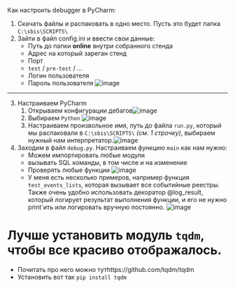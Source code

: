 Как настроить debugger в PyCharm:
1. Скачать файлы и распаковать в одно место. Пусть это будет папка `C:\sbis\SCRIPTS\`
2. Зайти в файл config.ini и ввести свои данные:
	- Путь до папки **online** внутри собранного стенда
	- Адрес на который зареган стенд
	- Порт
	- `test` / `pre-test` / ...
	- Логин пользователя
	- Пароль пользователя
![image](https://user-images.githubusercontent.com/28065104/189142879-5554ed48-127b-42bf-950b-2516fa8b72df.png)

---
3. Настраиваем PyCharm
	1. Открываем конфигурации дебагов![image](https://user-images.githubusercontent.com/28065104/189144093-610b2653-588f-4807-855f-4a13a16705fe.png)
	2. Выбираем `Python`
![image](https://user-images.githubusercontent.com/28065104/189144472-c5cbcada-a4ec-4f34-bc4c-49558e7fe9b3.png)
	3.  Настраиваем произвольное имя, путь до файла `run.py`, который мы распаковали в `C:\sbis\SCRIPTS\` *(см. 1 строчку)*, выбираем нужный нам интерпретатор.![image](https://user-images.githubusercontent.com/28065104/189145749-20adaa6b-7b24-4237-a755-5cbd54a2f4d9.png)
4. Заходим в файл `debug.py`. Настраиваем функцию `main` как нам нужно:
	- Можем импортировать любые модули
	- вызывать SQL команды, в том числе и на изменение
	- Проверять любые функции
![image](https://user-images.githubusercontent.com/28065104/189149370-2f2c0fef-1cbd-4598-816a-d05f38b0cc95.png)
	- У меня есть несколько примеров, например функция `test_events_lists`, которая вызывает все событийные реестры. Также очень удобно использовать декоратор @log_result, который логирует результат выполнения функции, и его не нужно print`ить или логировать вручную постоянно.
	![image](https://user-images.githubusercontent.com/28065104/189150065-f7b976bf-0778-4915-9286-5ccc454f7a2a.png)


# Лучше установить модуль `tqdm`, чтобы все красиво отображалось.
- Почитать про него можно тутhttps://github.com/tqdm/tqdm
- Установить вот так `pip install tqdm`
